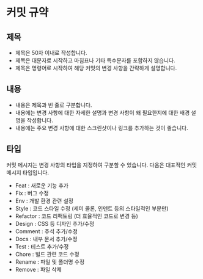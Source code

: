 # 커밋 규약

## 제목

* 제목은 50자 이내로 작성합니다.
* 제목은 대문자로 시작하고 마침표나 기타 특수문자를 포함하지 않습니다.
* 제목은 명령어로 시작하여 해당 커밋의 변경 사항을 간략하게 설명합니다.

## 내용
* 내용은 제목과 빈 줄로 구분합니다.
* 내용에는 변경 사항에 대한 자세한 설명과 변경 사항이 왜 필요한지에 대한 배경 설명을 작성합니다.
* 내용에는 주요 변경 사항에 대한 스크린샷이나 링크를 추가하는 것이 좋습니다.

## 타입
커밋 메시지는 변경 사항의 타입을 지정하여 구분할 수 있습니다. 다음은 대표적인 커밋 메시지 타입입니다.

- Feat : 새로운 기능 추가
- Fix : 버그 수정
- Env : 개발 환경 관련 설정
- Style : 코드 스타일 수정 (세미 콜론, 인덴트 등의 스타일적인 부분만)
- Refactor : 코드 리팩토링 (더 효율적인 코드로 변경 등)
- Design : CSS 등 디자인 추가/수정
- Comment : 주석 추가/수정
- Docs : 내부 문서 추가/수정
- Test : 테스트 추가/수정
- Chore : 빌드 관련 코드 수정
- Rename : 파일 및 폴더명 수정
- Remove : 파일 삭제
